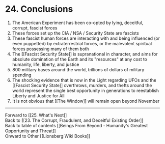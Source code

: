 # 24. Conclusions

1. The American Experiment has been co-opted by lying, deceitful, corrupt, fascist forces 
2. These forces set up the CIA / NSA / Security State are fascists  
3. These fascist human forces are interacting with and being influenced (or even puppetted) by extraterrestrial forces, or the malevolent spiritual forces possessing many of them both  
4. The [[Fascist Security State]] is supranational in character, and aims for absolute domination of the Earth and its "resources" at any cost to humanity, life, liberty, and justice  
5. 800 military bases around the world, trillions of dollars of military spending  
6. The shocking evidence that is now in the Light regarding UFOs and the [[Fascist Security State]] overthrows, murders, and thefts around the world represent the single best opportunity in generations to reestablish Liberty and Justice for All  
7. It is not obvious that [[The Window]] will remain open beyond November  

___

Forward to [[25. What's Next]]      
Back to [[23. The Corrupt, Fraudulent, and Deceitful Existing Order]]      
Back to table of contents [[Beings From Beyond - Humanity's Greatest Opportunity and Threat]]  
Onward to Other [[Lionsberg Wiki Books]]  


